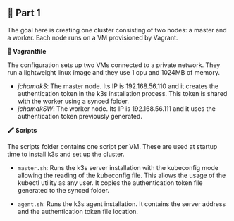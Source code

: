 ## 📍 Part 1 
The goal here is creating one cluster consisting of two nodes: a master and a worker. Each node runs on a VM provisioned by Vagrant.

**📄 Vagrantfile**

The configuration sets up two VMs connected to a private network. They run a lightweight linux image and they use 1 cpu and 1024MB of memory.

- *jchamakS*: The master node. Its IP is 192.168.56.110 and it creates the authentication token in the k3s installation process. This token is shared with the worker using a synced folder.
- *jchamakSW*: The worker node. Its IP is 192.168.56.111 and it uses the authentication token previously generated.

**🖍️ Scripts**

The scripts folder contains one script per VM. These are used at startup time to install k3s and set up the cluster.

- `master.sh`: Runs the k3s server installation with the kubeconfig mode allowing the reading of the kubeconfig file. This allows the usage of the kubectl utility as any user. It copies the authentication token file generated to the synced folder.

- `agent.sh`: Runs the k3s agent installation. It contains the server address and the authentication token file location.